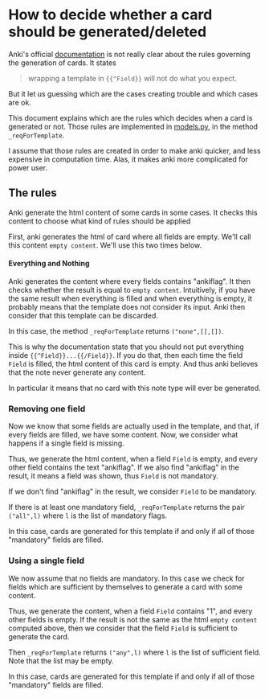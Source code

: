 # How to decide whether a card should be generated/deleted

Anki's official
[documentation](https://apps.ankiweb.net/docs/manual.html#conditional-replacement)
is not really clear about the rules governing the generation of
cards. It states
> wrapping a template in ```{{^Field}}``` will not do what you expect.

But it let us guessing which are the cases creating trouble and which
cases are ok.

This document explains which are the rules which decides when a card
is generated or not. Those rules are implemented in
[models.py](../anki/models.py), in the method ```_reqForTemplate```.

I assume that those rules are created in order to make anki quicker,
and less expensive in computation time. Alas, it makes anki more
complicated for power user.

## The rules

Anki generate the html content of some cards in some cases. It checks
this content to choose what kind of rules should be applied

First, anki generates the html of card where all fields are
empty. We'll call this content ```empty content```. We'll use this two
times below.


#### Everything and Nothing
Anki generates the content where every fields contains "ankiflag". It
then checks whether the result is equal to ```empty content```.
Intuitively, if you have the same result when everything is filled and
when everything is empty, it probably means that the template does not
consider its input. Anki then consider that this template can be
discarded.

In this case, the method ```_reqForTemplate``` returns ```("none",[],[])```.

This is why the documentation state that you should not put everything
inside ```{{^Field}}...{{/Field}}```. If you do that, then each time
the field ```Field``` is filled, the html content of this card is
empty. And thus anki believes that the note never generate any
content.

In particular it means that no card with this note type will ever be
generated.

### Removing one field
Now we know that some fields are actually used in the template,
and that, if every fields are filled, we have some content. Now, we
consider what happens if a single field is missing.

Thus, we generate the html content, when a field ```Field``` is empty,
and every other field contains the text "ankiflag". If we also find
"ankiflag" in the result, it means a field was shown, thus ```Field```
is not mandatory.

If we don't find "ankiflag" in the result, we consider ```Field``` to
be mandatory.

If there is at least one mandatory field, ```_reqForTemplate```
returns the pair ```("all",l)``` where ```l``` is the list of
mandatory flags.

In this case, cards are generated for this template if and only if all
of those "mandatory" fields are filled.

### Using a single field
We now assume that no fields are mandatory. In this case we check for
fields which are sufficient by themselves to generate a card with some
content.


Thus, we generate the content, when a field ```Field``` contains "1",
and every other fields is empty. If the result is not the same as the
html ```empty content``` computed above, then we consider that the
field ```Field``` is sufficient to generate the card.

Then ```_reqForTemplate``` returns ```("any",l)``` where ```l``` is
the list of sufficient field. Note that the list may be empty.

In this case, cards are generated for this template if and only if all
of those "mandatory" fields are filled.

